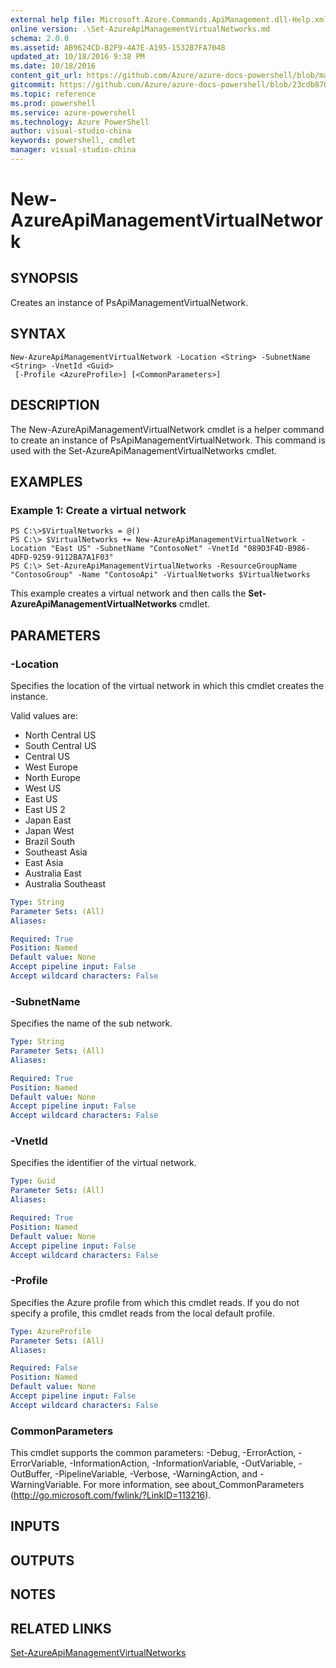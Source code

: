 ```yaml
---
external help file: Microsoft.Azure.Commands.ApiManagement.dll-Help.xml
online version: .\Set-AzureApiManagementVirtualNetworks.md
schema: 2.0.0
ms.assetid: AB9624CD-B2F9-4A7E-A195-1532B7FA7048
updated_at: 10/18/2016 9:38 PM
ms.date: 10/18/2016
content_git_url: https://github.com/Azure/azure-docs-powershell/blob/master/azureps-cmdlets-docs/ResourceManager/AzureRM.ApiManagement/v0.9.8/New-AzureApiManagementVirtualNetwork.md
gitcommit: https://github.com/Azure/azure-docs-powershell/blob/23cdb8705d4ab9807c0e21b238f3b134a7d49c7d/azureps-cmdlets-docs/ResourceManager/AzureRM.ApiManagement/v0.9.8/New-AzureApiManagementVirtualNetwork.md
ms.topic: reference
ms.prod: powershell
ms.service: azure-powershell
ms.technology: Azure PowerShell
author: visual-studio-china
keywords: powershell, cmdlet
manager: visual-studio-china
---
```


# New-AzureApiManagementVirtualNetwork

## SYNOPSIS
Creates an instance of PsApiManagementVirtualNetwork.

## SYNTAX

```
New-AzureApiManagementVirtualNetwork -Location <String> -SubnetName <String> -VnetId <Guid>
 [-Profile <AzureProfile>] [<CommonParameters>]
```

## DESCRIPTION
The New-AzureApiManagementVirtualNetwork cmdlet is a helper command to create an instance of PsApiManagementVirtualNetwork.
This command is used with the Set-AzureApiManagementVirtualNetworks cmdlet.

## EXAMPLES

### Example 1: Create a virtual network
```
PS C:\>$VirtualNetworks = @()
PS C:\> $VirtualNetworks += New-AzureApiManagementVirtualNetwork -Location "East US" -SubnetName "ContosoNet" -VnetId "089D3F4D-B986-4DFD-9259-9112BA7A1F03"
PS C:\> Set-AzureApiManagementVirtualNetworks -ResourceGroupName "ContosoGroup" -Name "ContosoApi" -VirtualNetworks $VirtualNetworks
```

This example creates a virtual network and then calls the **Set-AzureApiManagementVirtualNetworks** cmdlet.

## PARAMETERS

### -Location
Specifies the location of the virtual network in which this cmdlet creates the instance.

Valid values are: 

- North Central US
- South Central US
- Central US
- West Europe
- North Europe
- West US
- East US
- East US 2
- Japan East
- Japan West
- Brazil South
- Southeast Asia
- East Asia
- Australia East
- Australia Southeast

```yaml
Type: String
Parameter Sets: (All)
Aliases: 

Required: True
Position: Named
Default value: None
Accept pipeline input: False
Accept wildcard characters: False
```

### -SubnetName
Specifies the name of the sub network.

```yaml
Type: String
Parameter Sets: (All)
Aliases: 

Required: True
Position: Named
Default value: None
Accept pipeline input: False
Accept wildcard characters: False
```

### -VnetId
Specifies the identifier of the virtual network.

```yaml
Type: Guid
Parameter Sets: (All)
Aliases: 

Required: True
Position: Named
Default value: None
Accept pipeline input: False
Accept wildcard characters: False
```

### -Profile
Specifies the Azure profile from which this cmdlet reads.
If you do not specify a profile, this cmdlet reads from the local default profile.

```yaml
Type: AzureProfile
Parameter Sets: (All)
Aliases: 

Required: False
Position: Named
Default value: None
Accept pipeline input: False
Accept wildcard characters: False
```

### CommonParameters
This cmdlet supports the common parameters: -Debug, -ErrorAction, -ErrorVariable, -InformationAction, -InformationVariable, -OutVariable, -OutBuffer, -PipelineVariable, -Verbose, -WarningAction, and -WarningVariable. For more information, see about_CommonParameters (http://go.microsoft.com/fwlink/?LinkID=113216).

## INPUTS

## OUTPUTS

## NOTES

## RELATED LINKS

[Set-AzureApiManagementVirtualNetworks](.\Set-AzureApiManagementVirtualNetworks.md)


